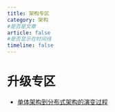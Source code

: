 ```yaml
---
title: 架构专区
category: 架构
#是否是文章
article: false
#是否显示在时间线
timeline: false
---
```


# 升级专区


- [单体架构到分布式架构的演变过程](./evolution-to-cloud.md)  
